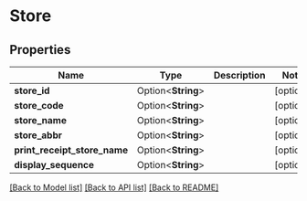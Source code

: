 # Store

## Properties

Name | Type | Description | Notes
------------ | ------------- | ------------- | -------------
**store_id** | Option<**String**> |  | [optional]
**store_code** | Option<**String**> |  | [optional]
**store_name** | Option<**String**> |  | [optional]
**store_abbr** | Option<**String**> |  | [optional]
**print_receipt_store_name** | Option<**String**> |  | [optional]
**display_sequence** | Option<**String**> |  | [optional]

[[Back to Model list]](../README.md#documentation-for-models) [[Back to API list]](../README.md#documentation-for-api-endpoints) [[Back to README]](../README.md)


